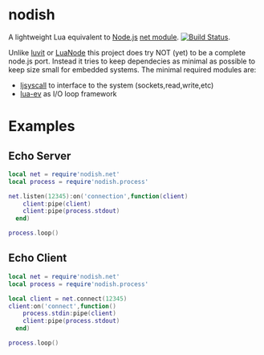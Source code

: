 nodish
==========

A lightweight Lua equivalent to [Node.js](http://nodejs.org) [net module](http://nodejs.org/api/net.html). [![Build Status](https://travis-ci.org/lipp/nodish.png?branch=master)](https://travis-ci.org/lipp/nodish).

Unlike [luvit](http://github.com/luvit/luvit) or [LuaNode](http://github.com/ignacio/luanode) this project does try NOT (yet) to be a complete node.js port. Instead it tries to keep dependecies as minimal as possible to keep size small for embedded systems. The minimal required modules are:

- [ljsyscall](http://github.com/justincormack/ljsyscall) to interface to the system (sockets,read,write,etc)
- [lua-ev](http://github.com/brimworks/lua-ev) as I/O loop framework

Examples
========

Echo Server
-----------

```lua
local net = require'nodish.net'
local process = require'nodish.process'

net.listen(12345):on('connection',function(client)
	client:pipe(client)
	client:pipe(process.stdout)
  end)

process.loop()    
```

Echo Client
-----------

```lua
local net = require'nodish.net'
local process = require'nodish.process'

local client = net.connect(12345)
client:on('connect',function()
	process.stdin:pipe(client)
	client:pipe(process.stdout)
  end)

process.loop()
```




